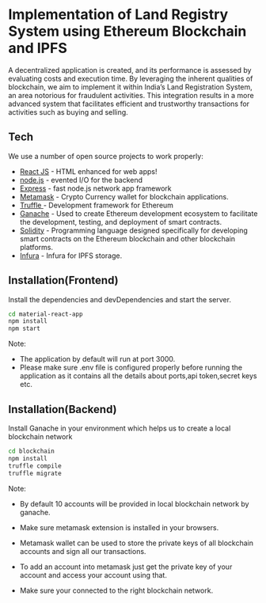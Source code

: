 # Implementation of Land Registry System using Ethereum Blockchain and IPFS

A decentralized application is created, and its performance is assessed by evaluating costs and execution time. By leveraging the inherent qualities of blockchain, we aim to implement it within India’s Land Registration System, an area notorious for fraudulent activities. This integration results in a more advanced system that facilitates efficient and trustworthy transactions for activities such as buying and selling.

## Tech

We use a number of open source projects to work properly:

- [React JS] - HTML enhanced for web apps!
- [node.js] - evented I/O for the backend
- [Express] - fast node.js network app framework
- [Metamask] - Crypto Currency wallet for blockchain applications.
- [Truffle ] - Development framework for Ethereum
- [Ganache] - Used to create Ethereum development ecosystem to facilitate the development, testing, and deployment of smart contracts.
- [Solidity] - Programming language designed specifically for developing smart contracts on the Ethereum blockchain and other blockchain platforms.
- [Infura] - Infura for IPFS storage.


## Installation(Frontend)
Install the dependencies and devDependencies and start the server.

```sh
cd material-react-app
npm install
npm start
```

Note:
- The application by default will run at port 3000.
- Please make sure .env file is configured properly before running the application as it contains all
the details about ports,api token,secret keys etc.

## Installation(Backend)

Install Ganache in your environment which helps us to create a local blockchain network

```sh
cd blockchain
npm install
truffle compile 
truffle migrate
```
Note:
- By default 10 accounts will be provided in local blockchain network by ganache.
- Make sure metamask extension is installed in your browsers.
- Metamask wallet can be used to store the private keys of all blockchain accounts and sign all our
transactions.
- To add an account into metamask just get the private key of your account and access your account 
using that.
- Make sure your connected to the right blockchain network.


   [node.js]: <http://nodejs.org>
   [express]: <http://expressjs.com>
   [React JS]: <https://react.dev/>
   [Metamask]: <https://metamask.io/>
   [Truffle ]: <https://archive.trufflesuite.com/>
   [Ganache]: <https://archive.trufflesuite.com/ganache/>
   [Solidity]: <https://soliditylang.org/>
   [Infura]: <https://www.infura.io/>
